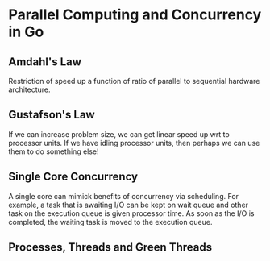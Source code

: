 # Parallel Computing and Concurrency in Go

## Amdahl's Law
Restriction of speed up a function of ratio of parallel to sequential hardware architecture.

## Gustafson's Law
If we can increase problem size, we can get linear speed up wrt to processor units. If we have idling processor units, then perhaps we can use them to do something else!

## Single Core Concurrency
A single core can mimick benefits of concurrency via scheduling. For example, a task that is awaiting I/O can be kept on wait queue and other task on the execution queue is given processor time. As soon as the I/O is completed, the waiting task is moved to the execution queue.

## Processes, Threads and Green Threads


